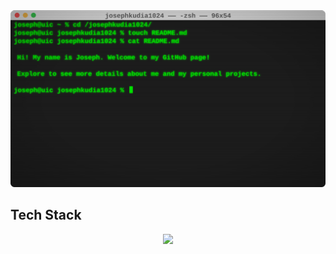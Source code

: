 <img src="https://github.com/josephkudia1024/josephkudia1024/blob/ece4d90678c9e35db07c2f2551b4a5cf8dec824c/assets/header.svg">

## Tech Stack
<p align="center">
  <img src="https://skillicons.dev/icons?i=arduino, c,clion,cpp,eclipse,gradle,idea,py,pycharm,vscode"/>
</p>
